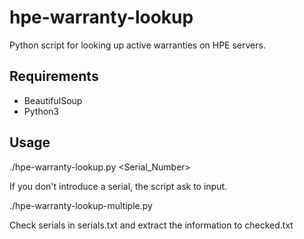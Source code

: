 # hpe-warranty-lookup

Python script for looking up active warranties on HPE servers.

## Requirements
* BeautifulSoup
* Python3

## Usage
./hpe-warranty-lookup.py <Serial_Number>

If you don't introduce a serial, the script ask to input.

./hpe-warranty-lookup-multiple.py

Check serials in serials.txt and extract the information to checked.txt
